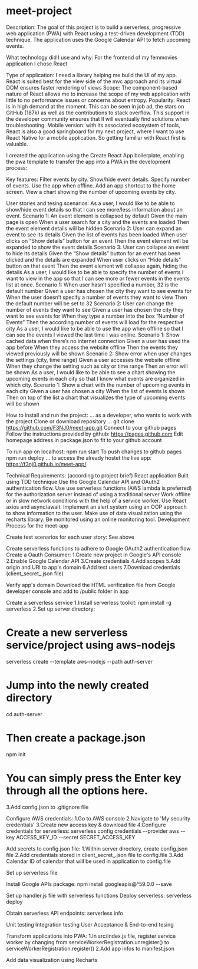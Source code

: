 # meet-project

Description:
The goal of this project is to build a serverless, progressive web application (PWA) with React using a test-driven development (TDD) technique. The application uses the Google Calendar API to fetch upcoming events.

What technology did I use and why:
For the frontend of my femmovies application I chose React

Type of application: I need a library helping me build the UI of my app. React is suited best for the view side of the mvc approach and its virtual DOM ensures faster rendering of views
Scope: The component-based nature of React allows me to increase the scope of my web application with little to no performance issues or concerns about entropy.
Popularity: React is in high demand at the moment. This can be seen in job ad, the stars on GitHub (187k) as well as the contributions to stack overflow. This support in the developer community ensures that Il will eventually find solutions when troubleshooting.
Mobile version: with its associated ecosystem of tools, React is also a good springboard for my next project, where I want to use React Native for a mobile application. So getting familiar with React first is valuable.

I created the application using the Create React App boilerplate, enabling the pwa template to transfer the app into a PWA in the development process:

Key features:
Filter events by city.
Show/hide event details.
Specify number of events.
Use the app when offline.
Add an app shortcut to the home screen.
View a chart showing the number of upcoming events by city.

User stories and tesing scenarios:
As a user, I would like to be able to show/hide event details so that I can see more/less information about an event.
Scenario 1: An event element is collapsed by default Given the main page is open When a user search for a city and the events are loaded Then the event element details will be hidden
Scenario 2: User can expand an event to see its details Given the list of events has been loaded When user clicks on “Show details” button for an event Then the event element will be expanded to show the event details
Scenario 3: User can collapse an event to hide its details Given the “Show details” button for an event has been clicked and the details are expanded When user clicks on “Hide details” button on that event Then the event element will collapse again, hiding the details
As a user, I would like to be able to specify the number of events I want to view in the app so that I can see more or fewer events in the events list at once.
Scenario 1: When user hasn’t specified a number, 32 is the default number Given a user has chosen the city they want to see events for When the user doesn’t specify a number of events they want to view Then the default number will be set to 32
Scenario 2: User can change the number of events they want to see Given a user has chosen the city they want to see events for When they type a number into the box “Number of Events” Then the according number of events will load for the respective city
As a user, I would like to be able to use the app when offline so that I can see the events I viewed the last time I was online.
Scenario 1: Show cached data when there’s no internet connection Given a user has used the app before When they access the website offline Then the events they viewed previously will be shown
Scenario 2: Show error when user changes the settings (city, time range) Given a user accesses the website offline When they change the setting such as city or time range Then an error will be shown
As a user, I would like to be able to see a chart showing the upcoming events in each city so that I know what events are organized in which city.
Scenario 1: Show a chart with the number of upcoming events in each city Given a user has chosen a city When the list of events is shown Then on top of the list a chart that visualizes the type of upcoming events will be shown

How to install and run the project:
... as a developer, who wants to work with the project
Clone or download repository ...
git clone https://github.com/F3NJ0/meet-app.git
Connect to your github pages Follow the instructions provided by github: https://pages.github.com
Edit homepage address in package.json to fit to your github account

To run app on localhost:
npm run start
To push changes to github pages
npm run deploy
... to access the already hostet the live app:
https://f3nj0.github.io/meet-app/

Technical Requirements: (according to project brief)
React application
Built using TDD technique
Use the Google Calendar API and OAuth2 authentication flow.
Use use serverless functions (AWS lambda is preferred) for the authorization server instead of using a traditional server
Work offline or in slow network conditions with the help of a service worker.
Use React axios and async/await.
Implement an alert system using an OOP approach to show information to the user.
Make use of data visualization using the recharts library.
Be monitored using an online monitoring tool.
Development Process for the meet-app

Create test scenarios for each user story:
See above

Create serverless functions to adhere to Google OAuth2 authentication flow
Create a Oauth Consumer:
1.Create new project in Google's API console
2.Enable Google Calendar API
3.Create credentials
4.Add scopes
5.Add origin and URI to app's domain
6.Add test users
7.Download credentials (client_secret_.json file)

Verify app's domain
Download the HTML verification file from Google developer console and add to /public folder in app

Create a serverless service
1.Install serverless toolkit:
npm install -g serverless
2.Set up server directory:
# Create a new serverless service/project using aws-nodejs
serverless create --template aws-nodejs --path auth-server
# Jump into the newly created directory
cd auth-server
# Then create a package.json
npm init
# You can simply press the Enter key through all the options here.
3.Add config.json to .gitignore file

Configure AWS credentials:
1.Go to AWS console
2.Navigate to 'My security credentials'
3.Create new access key & download file
4.Configure credentials for serverless:
serverless config credentials --provider aws --key ACCESS_KEY_ID --secret SECRET_ACCESS_KEY

Add secrets to config.json file:
1.Within server directory, create config.json file
2.Add credentials stored in client_secret_.json file to config.file
3.Add Calendar ID of calendar that will be used in application to config.file

Set up serverless file

Install Google APIs package:
npm install googleapis@^59.0.0 --save

Set up handler.js file with serverless functions
Deploy serverless:
serverless deploy

Obtain serverless API endpoints:
serverless info

Unit testing
Integration testing
User Acceptance & End-to-end tesing

Transform applications into PWA:
1.In src/index.js file, register service worker by changing from serviceWorkerRegistration.unregister() to serviceWorkerRegistration.register()
2.Add app infos to manifest.json

Add data visualization using Recharts
